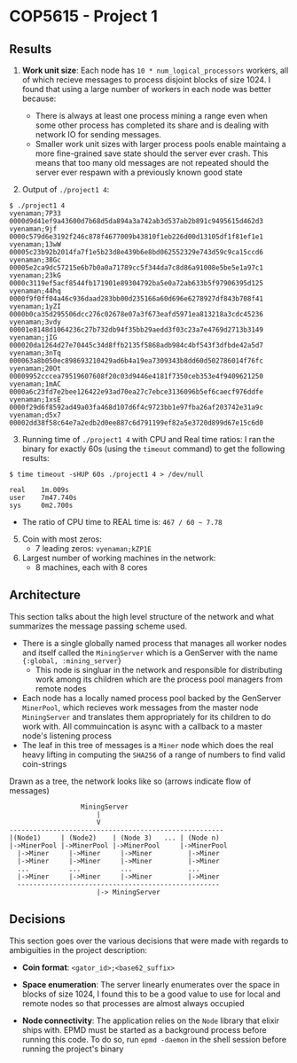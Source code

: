 # COP5615 - Project 1

## Results

1. **Work unit size**: Each node has `10 * num_logical_processors` workers, all of which recieve messages to process disjoint blocks of size 1024. I found that using a large number of workers in each node was better because:
    - There is always at least one process mining a range even when some other process has completed its share and is dealing with network IO for sending messages.
    - Smaller work unit sizes with larger process pools enable maintaing a more fine-grained save state should the server ever crash. This means that too many old messages are not repeated should the server ever respawn with a previously known good state

2. Output of `./project1 4`:
```
$ ./project1 4
vyenaman;7P33   0000d9d41ef9a43600d7b68d5da894a3a742ab3d537ab2b891c9495615d462d3
vyenaman;9jf    0000c579d6e3192f246c878f4677009b43810f1eb226d00d13105df1f81ef1e1
vyenaman;13wW   00005c23b92b2014fa7f1e5b23d8e439b6e8bd062552329e743d59c9ca15ccd6
vyenaman;38Gc   00005e2ca9dc57215e6b7b0a0a71789cc5f344da7c8d86a91008e5be5e1a97c1
vyenaman;23kG   0000c3119ef5acf8544fb171901e89304792ba5e0a72ab633b5f97906395d125
vyenaman;44hq   0000f9f0ff04a46c936daad283bb00d235166a60d696e6278927df843b708f41
vyenaman;1yZI   0000b0ca35d295506dcc276c02678e07a3f673eafd5971ea813218a3cdc45236
vyenaman;3vdy   00001e8148d1064236c27b732db94f35bb29aedd3f03c23a7e4769d2713b3149
vyenaman;jIG    000020da1264d27e70445c34d8ffb2135f5868adb984c4bf543f3dfbde42a5d7
vyenaman;3nTq   000063a8b050ec898693210429ad6b4a19ea7309343b8dd60d502786014f76fc
vyenaman;20Ot   00009952cccea79519607608f20c03d9446e4181f7350ceb353e4f9409621250
vyenaman;1mAC   0000a6c23fd7e2bee126422e93ad70ea27c7ebce3136096b5ef6caecf976ddfe
vyenaman;1xsE   0000f29d6f8592ad49a03fa468d107d6f4c9723bb1e97fba26af203742e31a9c
vyenaman;d5x7   00002dd38f58c64e7a2edb2d0ee887c6d791199ef82a5e3720d899d67e15c6d0
```

3. Running time of `./project1 4` with CPU and Real time ratios:
I ran the binary for exactly 60s (using the `timeout` command) to get the following results:

```
$ time timeout -sHUP 60s ./project1 4 > /dev/null

real    1m.009s
user    7m47.740s
sys     0m2.700s
```
  * The ratio of CPU time to REAL time is: `467 / 60 ~ 7.78`

5. Coin with most zeros:
    - 7 leading zeros: `vyenaman;kZP1E`
6. Largest number of working machines in the network:
    - 8 machines, each with 8 cores

## Architecture
This section talks about the high level structure of the network and what summarizes the message passing scheme used.

* There is a single globally named process that manages all worker nodes and itself called the `MiningServer` which is a GenServer with the name `{:global, :mining_server}`
  - This node is singluar in the network and responsible for distributing work among its children which are the process pool managers from remote nodes
* Each node has a locally named process pool backed by the GenServer `MinerPool`, which recieves work messages from the master node `MiningServer` and translates them appropriately for its children to do work with. All commuincation is async with a callback to a master node's listening process
* The leaf in this tree of messages is a `Miner` node which does the real heavy lifting in computing the `SHA256` of a range of numbers to find valid coin-strings

Drawn as a tree, the network looks like so (arrows indicate flow of messages)

```
                  MiningServer
                      |
                      V
------------------------------------------------------
|(Node1)     | (Node2)    | (Node 3)   ... | (Node n)
|->MinerPool |->MinerPool |->MinerPool     |->MinerPool
  |->Miner     |->Miner     |->Miner         |->Miner
  |->Miner     |->Miner     |->Miner         |->Miner
  ...          ...          ...              ...
  |->Miner     |->Miner     |->Miner         |->Miner
  ---------------------------------------------------
                      |-> MiningServer

```


## Decisions
This section goes over the various decisions that were made with regards to ambiguities in the project description:

* **Coin format**: `<gator_id>;<base62_suffix>`

* **Space enumeration**: The server linearly enumerates over the space in blocks of size 1024, I found this to be a good value to use for local and remote nodes so that processes are almost always occupied

* **Node connectivity**: The application relies on the `Node` library that elixir ships with. EPMD must be started as a background process before running this code. To do so, run `epmd -daemon` in the shell session before running the project's binary
